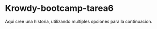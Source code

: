# Krowdy-bootcamp-tarea6
Aqui cree una historia, utilizando multiples opciones para la continuacion.
